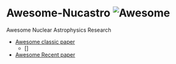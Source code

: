 # Awesome-Nucastro ![Awesome](https://cdn.rawgit.com/sindresorhus/awesome/d7305f38d29fed78fa85652e3a63e154dd8e8829/media/badge.svg)

Awesome Nuclear Astrophysics Research
- [Awesome classic paper](#classic-paper)
  - []
- [Awesome Recent paper](#recent-paper)

